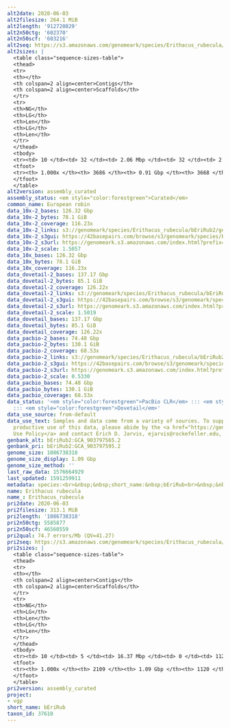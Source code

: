 ```yaml
---
alt2date: 2020-06-03
alt2filesize: 264.1 MiB
alt2length: '912720829'
alt2n50ctg: '602370'
alt2n50scf: '603216'
alt2seq: https://s3.amazonaws.com/genomeark/species/Erithacus_rubecula/bEriRub2/assembly_curated/bEriRub2.alt.cur.20200603.fasta.gz
alt2sizes: |
  <table class="sequence-sizes-table">
  <thead>
  <tr>
  <th></th>
  <th colspan=2 align=center>Contigs</th>
  <th colspan=2 align=center>Scaffolds</th>
  </tr>
  <tr>
  <th>NG</th>
  <th>LG</th>
  <th>Len</th>
  <th>LG</th>
  <th>Len</th>
  </tr>
  </thead>
  <tbody>
  <tr><td> 10 </td><td> 32 </td><td> 2.06 Mbp </td><td> 32 </td><td> 2.06 Mbp </td></tr><tr><td> 20 </td><td> 88 </td><td> 1.41 Mbp </td><td> 88 </td><td> 1.41 Mbp </td></tr><tr><td> 30 </td><td> 165 </td><td> 1.03 Mbp </td><td> 165 </td><td> 1.03 Mbp </td></tr><tr><td> 40 </td><td> 269 </td><td> 0.77 Mbp </td><td> 269 </td><td> 0.77 Mbp </td></tr><tr style="background-color:#cccccc;"><td> 50 </td><td> 404 </td><td> 0.60 Mbp </td><td> 404 </td><td> 0.60 Mbp </td></tr><tr><td> 60 </td><td> 585 </td><td> 425.88 Kbp </td><td> 584 </td><td> 429.50 Kbp </td></tr><tr><td> 70 </td><td> 842 </td><td> 302.47 Kbp </td><td> 840 </td><td> 303.49 Kbp </td></tr><tr><td> 80 </td><td> 1232 </td><td> 185.31 Kbp </td><td> 1226 </td><td> 186.41 Kbp </td></tr><tr><td> 90 </td><td> 1887 </td><td> 104.32 Kbp </td><td> 1878 </td><td> 104.69 Kbp </td></tr><tr><td> 100 </td><td> 3685 </td><td> 222  bp </td><td> 3667 </td><td> 222  bp </td></tr></tbody>
  <tfoot>
  <tr><th> 1.000x </th><th> 3686 </th><th> 0.91 Gbp </th><th> 3668 </th><th> 0.91 Gbp </th></tr>
  </tfoot>
  </table>
alt2version: assembly_curated
assembly_status: <em style="color:forestgreen">Curated</em>
common_name: European robin
data_10x-2_bases: 126.32 Gbp
data_10x-2_bytes: 78.1 GiB
data_10x-2_coverage: 116.23x
data_10x-2_links: s3://genomeark/species/Erithacus_rubecula/bEriRub2/genomic_data/10x/<br>
data_10x-2_s3gui: https://42basepairs.com/browse/s3/genomeark/species/Erithacus_rubecula/bEriRub2/genomic_data/10x/
data_10x-2_s3url: https://genomeark.s3.amazonaws.com/index.html?prefix=species/Erithacus_rubecula/bEriRub2/genomic_data/10x/
data_10x-2_scale: 1.5057
data_10x_bases: 126.32 Gbp
data_10x_bytes: 78.1 GiB
data_10x_coverage: 116.23x
data_dovetail-2_bases: 137.17 Gbp
data_dovetail-2_bytes: 85.1 GiB
data_dovetail-2_coverage: 126.22x
data_dovetail-2_links: s3://genomeark/species/Erithacus_rubecula/bEriRub2/genomic_data/dovetail/<br>
data_dovetail-2_s3gui: https://42basepairs.com/browse/s3/genomeark/species/Erithacus_rubecula/bEriRub2/genomic_data/dovetail/
data_dovetail-2_s3url: https://genomeark.s3.amazonaws.com/index.html?prefix=species/Erithacus_rubecula/bEriRub2/genomic_data/dovetail/
data_dovetail-2_scale: 1.5019
data_dovetail_bases: 137.17 Gbp
data_dovetail_bytes: 85.1 GiB
data_dovetail_coverage: 126.22x
data_pacbio-2_bases: 74.48 Gbp
data_pacbio-2_bytes: 130.1 GiB
data_pacbio-2_coverage: 68.53x
data_pacbio-2_links: s3://genomeark/species/Erithacus_rubecula/bEriRub2/genomic_data/pacbio/<br>
data_pacbio-2_s3gui: https://42basepairs.com/browse/s3/genomeark/species/Erithacus_rubecula/bEriRub2/genomic_data/pacbio/
data_pacbio-2_s3url: https://genomeark.s3.amazonaws.com/index.html?prefix=species/Erithacus_rubecula/bEriRub2/genomic_data/pacbio/
data_pacbio-2_scale: 0.5330
data_pacbio_bases: 74.48 Gbp
data_pacbio_bytes: 130.1 GiB
data_pacbio_coverage: 68.53x
data_status: '<em style="color:forestgreen">PacBio CLR</em> ::: <em style="color:forestgreen">10x</em>
  ::: <em style="color:forestgreen">Dovetail</em>'
data_use_source: from-default
data_use_text: Samples and data come from a variety of sources. To support fair and
  productive use of this data, please abide by the <a href="https://genome10k.soe.ucsc.edu/data-use-policies/">Data
  Use Policy</a> and contact Erich D. Jarvis, ejarvis@rockefeller.edu, with any questions.
genbank_alt: bEriRub2:GCA_903797565.2
genbank_pri: bEriRub2:GCA_903797595.2
genome_size: 1086738318
genome_size_display: 1.09 Gbp
genome_size_method: ''
last_raw_data: 1576664929
last_updated: 1591259911
metadata: species:<br>&nbsp;&nbsp;short_name:&nbsp;bEriRub<br>&nbsp;&nbsp;name:&nbsp;Erithacus&nbsp;rubecula<br>&nbsp;&nbsp;taxon_id:&nbsp;37610<br>&nbsp;&nbsp;common_name:&nbsp;European&nbsp;robin<br>&nbsp;&nbsp;order:<br>&nbsp;&nbsp;&nbsp;&nbsp;name:&nbsp;Passeriformes<br>&nbsp;&nbsp;family:<br>&nbsp;&nbsp;&nbsp;&nbsp;name:&nbsp;Muscicapidae<br>&nbsp;&nbsp;individuals:<br>&nbsp;&nbsp;&nbsp;&nbsp;-&nbsp;short_name:&nbsp;bEriRub2<br>&nbsp;&nbsp;&nbsp;&nbsp;&nbsp;&nbsp;biosample_id:&nbsp;SAMEA4760689<br>&nbsp;&nbsp;&nbsp;&nbsp;&nbsp;&nbsp;sex:&nbsp;female<br>&nbsp;&nbsp;genome_size:<br>&nbsp;&nbsp;genome_size_method:<br>&nbsp;&nbsp;project:&nbsp;[&nbsp;vgp&nbsp;]<br>
name: Erithacus rubecula
name_: Erithacus_rubecula
pri2date: 2020-06-03
pri2filesize: 313.1 MiB
pri2length: '1086738318'
pri2n50ctg: 5585877
pri2n50scf: 46560559
pri2qual: 74.7 errors/Mb (QV=41.27)
pri2seq: https://s3.amazonaws.com/genomeark/species/Erithacus_rubecula/bEriRub2/assembly_curated/bEriRub2.pri.cur.20200603.fasta.gz
pri2sizes: |
  <table class="sequence-sizes-table">
  <thead>
  <tr>
  <th></th>
  <th colspan=2 align=center>Contigs</th>
  <th colspan=2 align=center>Scaffolds</th>
  </tr>
  <tr>
  <th>NG</th>
  <th>LG</th>
  <th>Len</th>
  <th>LG</th>
  <th>Len</th>
  </tr>
  </thead>
  <tbody>
  <tr><td> 10 </td><td> 5 </td><td> 16.37 Mbp </td><td> 0 </td><td> 112.10 Mbp </td></tr><tr><td> 20 </td><td> 12 </td><td> 12.24 Mbp </td><td> 1 </td><td> 109.05 Mbp </td></tr><tr><td> 30 </td><td> 22 </td><td> 10.07 Mbp </td><td> 3 </td><td> 68.60 Mbp </td></tr><tr><td> 40 </td><td> 34 </td><td> 7.47 Mbp </td><td> 4 </td><td> 68.52 Mbp </td></tr><tr style="background-color:#cccccc;"><td> 50 </td><td> 51 </td><td style="background-color:#88ff88;"> 5.59 Mbp </td><td> 6 </td><td style="background-color:#88ff88;"> 46.56 Mbp </td></tr><tr><td> 60 </td><td> 75 </td><td> 3.52 Mbp </td><td> 9 </td><td> 31.99 Mbp </td></tr><tr><td> 70 </td><td> 113 </td><td> 2.18 Mbp </td><td> 13 </td><td> 20.40 Mbp </td></tr><tr><td> 80 </td><td> 189 </td><td> 0.92 Mbp </td><td> 20 </td><td> 13.42 Mbp </td></tr><tr><td> 90 </td><td> 401 </td><td> 284.09 Kbp </td><td> 35 </td><td> 3.15 Mbp </td></tr><tr><td> 100 </td><td> 2108 </td><td> 1.64 Kbp </td><td> 1119 </td><td> 9.77 Kbp </td></tr></tbody>
  <tfoot>
  <tr><th> 1.000x </th><th> 2109 </th><th> 1.09 Gbp </th><th> 1120 </th><th> 1.09 Gbp </th></tr>
  </tfoot>
  </table>
pri2version: assembly_curated
project:
- vgp
short_name: bEriRub
taxon_id: 37610
---
```

